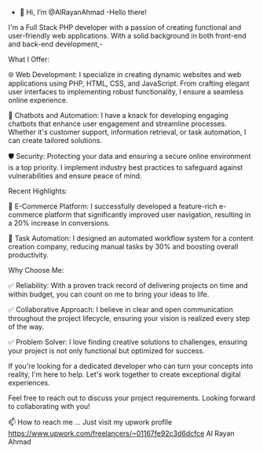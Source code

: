 - 👋 Hi, I’m @AlRayanAhmad
-Hello there!

I'm a Full Stack PHP developer with a passion of creating functional and user-friendly web applications. With a solid background in both front-end and back-end development,- 

What I Offer:

🌐 Web Development: I specialize in creating dynamic websites and web applications using PHP, HTML, CSS, and JavaScript. From crafting elegant user interfaces to implementing robust functionality, I ensure a seamless online experience.

🤖 Chatbots and Automation: I have a knack for developing engaging chatbots that enhance user engagement and streamline processes. Whether it's customer support, information retrieval, or task automation, I can create tailored solutions.

🛡️ Security: Protecting your data and ensuring a secure online environment is a top priority. I implement industry best practices to safeguard against vulnerabilities and ensure peace of mind.

Recent Highlights:

🚀 E-Commerce Platform: I successfully developed a feature-rich e-commerce platform that significantly improved user navigation, resulting in a 20% increase in conversions.

📝 Task Automation: I designed an automated workflow system for a content creation company, reducing manual tasks by 30% and boosting overall productivity.

Why Choose Me:

✅ Reliability: With a proven track record of delivering projects on time and within budget, you can count on me to bring your ideas to life.

✅ Collaborative Approach: I believe in clear and open communication throughout the project lifecycle, ensuring your vision is realized every step of the way.

✅ Problem Solver: I love finding creative solutions to challenges, ensuring your project is not only functional but optimized for success.

If you're looking for a dedicated developer who can turn your concepts into reality, I'm here to help. Let's work together to create exceptional digital experiences.

Feel free to reach out to discuss your project requirements. Looking forward to collaborating with you!

📫 How to reach me ...
    Just visit my upwork profile
    https://www.upwork.com/freelancers/~01167fe92c3d6dcfce  Al Rayan Ahmad
